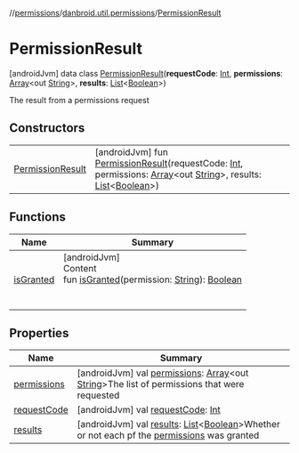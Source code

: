 //[permissions](../../../index.md)/[danbroid.util.permissions](../index.md)/[PermissionResult](index.md)



# PermissionResult  
 [androidJvm] data class [PermissionResult](index.md)(**requestCode**: [Int](https://kotlinlang.org/api/latest/jvm/stdlib/kotlin/-int/index.html), **permissions**: [Array](https://kotlinlang.org/api/latest/jvm/stdlib/kotlin/-array/index.html)<out [String](https://kotlinlang.org/api/latest/jvm/stdlib/kotlin/-string/index.html)>, **results**: [List](https://kotlinlang.org/api/latest/jvm/stdlib/kotlin.collections/-list/index.html)<[Boolean](https://kotlinlang.org/api/latest/jvm/stdlib/kotlin/-boolean/index.html)>)

The result from a permissions request

   


## Constructors  
  
| | |
|---|---|
| <a name="danbroid.util.permissions/PermissionResult/PermissionResult/#kotlin.Int#kotlin.Array[kotlin.String]#kotlin.collections.List[kotlin.Boolean]/PointingToDeclaration/"></a>[PermissionResult](-permission-result.md)| <a name="danbroid.util.permissions/PermissionResult/PermissionResult/#kotlin.Int#kotlin.Array[kotlin.String]#kotlin.collections.List[kotlin.Boolean]/PointingToDeclaration/"></a> [androidJvm] fun [PermissionResult](-permission-result.md)(requestCode: [Int](https://kotlinlang.org/api/latest/jvm/stdlib/kotlin/-int/index.html), permissions: [Array](https://kotlinlang.org/api/latest/jvm/stdlib/kotlin/-array/index.html)<out [String](https://kotlinlang.org/api/latest/jvm/stdlib/kotlin/-string/index.html)>, results: [List](https://kotlinlang.org/api/latest/jvm/stdlib/kotlin.collections/-list/index.html)<[Boolean](https://kotlinlang.org/api/latest/jvm/stdlib/kotlin/-boolean/index.html)>)   <br>|


## Functions  
  
|  Name |  Summary | 
|---|---|
| <a name="danbroid.util.permissions/PermissionResult/isGranted/#kotlin.String/PointingToDeclaration/"></a>[isGranted](is-granted.md)| <a name="danbroid.util.permissions/PermissionResult/isGranted/#kotlin.String/PointingToDeclaration/"></a>[androidJvm]  <br>Content  <br>fun [isGranted](is-granted.md)(permission: [String](https://kotlinlang.org/api/latest/jvm/stdlib/kotlin/-string/index.html)): [Boolean](https://kotlinlang.org/api/latest/jvm/stdlib/kotlin/-boolean/index.html)  <br><br><br>|


## Properties  
  
|  Name |  Summary | 
|---|---|
| <a name="danbroid.util.permissions/PermissionResult/permissions/#/PointingToDeclaration/"></a>[permissions](permissions.md)| <a name="danbroid.util.permissions/PermissionResult/permissions/#/PointingToDeclaration/"></a> [androidJvm] val [permissions](permissions.md): [Array](https://kotlinlang.org/api/latest/jvm/stdlib/kotlin/-array/index.html)<out [String](https://kotlinlang.org/api/latest/jvm/stdlib/kotlin/-string/index.html)>The list of permissions that were requested   <br>|
| <a name="danbroid.util.permissions/PermissionResult/requestCode/#/PointingToDeclaration/"></a>[requestCode](request-code.md)| <a name="danbroid.util.permissions/PermissionResult/requestCode/#/PointingToDeclaration/"></a> [androidJvm] val [requestCode](request-code.md): [Int](https://kotlinlang.org/api/latest/jvm/stdlib/kotlin/-int/index.html)   <br>|
| <a name="danbroid.util.permissions/PermissionResult/results/#/PointingToDeclaration/"></a>[results](results.md)| <a name="danbroid.util.permissions/PermissionResult/results/#/PointingToDeclaration/"></a> [androidJvm] val [results](results.md): [List](https://kotlinlang.org/api/latest/jvm/stdlib/kotlin.collections/-list/index.html)<[Boolean](https://kotlinlang.org/api/latest/jvm/stdlib/kotlin/-boolean/index.html)>Whether or not each pf the [permissions](permissions.md) was granted   <br>|

